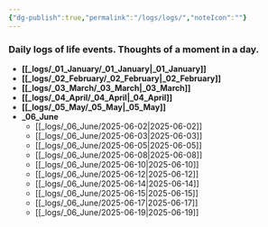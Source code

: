 ```yaml
---
{"dg-publish":true,"permalink":"/logs/logs/","noteIcon":""}
---
```


### Daily logs of life events. Thoughts of a moment in a day.


- **[[_logs/_01_January/_01_January\|_01_January]]**
- **[[_logs/_02_February/_02_February\|_02_February]]**
- **[[_logs/_03_March/_03_March\|_03_March]]**
- **[[_logs/_04_April/_04_April\|_04_April]]**
- **[[_logs/_05_May/_05_May\|_05_May]]**
- **_06_June**
	- [[_logs/_06_June/2025-06-02\|2025-06-02]]
	- [[_logs/_06_June/2025-06-03\|2025-06-03]]
	- [[_logs/_06_June/2025-06-05\|2025-06-05]]
	- [[_logs/_06_June/2025-06-08\|2025-06-08]]
	- [[_logs/_06_June/2025-06-10\|2025-06-10]]
	- [[_logs/_06_June/2025-06-12\|2025-06-12]]
	- [[_logs/_06_June/2025-06-14\|2025-06-14]]
	- [[_logs/_06_June/2025-06-15\|2025-06-15]]
	- [[_logs/_06_June/2025-06-17\|2025-06-17]]
	- [[_logs/_06_June/2025-06-19\|2025-06-19]]



